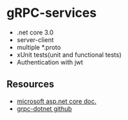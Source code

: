 gRPC-services
=============

- .net core 3.0
- server-client
- multiple *.proto
- xUnit tests(unit and functional tests)
- Authentication with jwt

Resources
---------
- [microsoft asp.net core doc.](https://docs.microsoft.com/tr-tr/aspnet/core/grpc)
- [grpc-dotnet github](https://github.com/grpc/grpc-dotnet)
